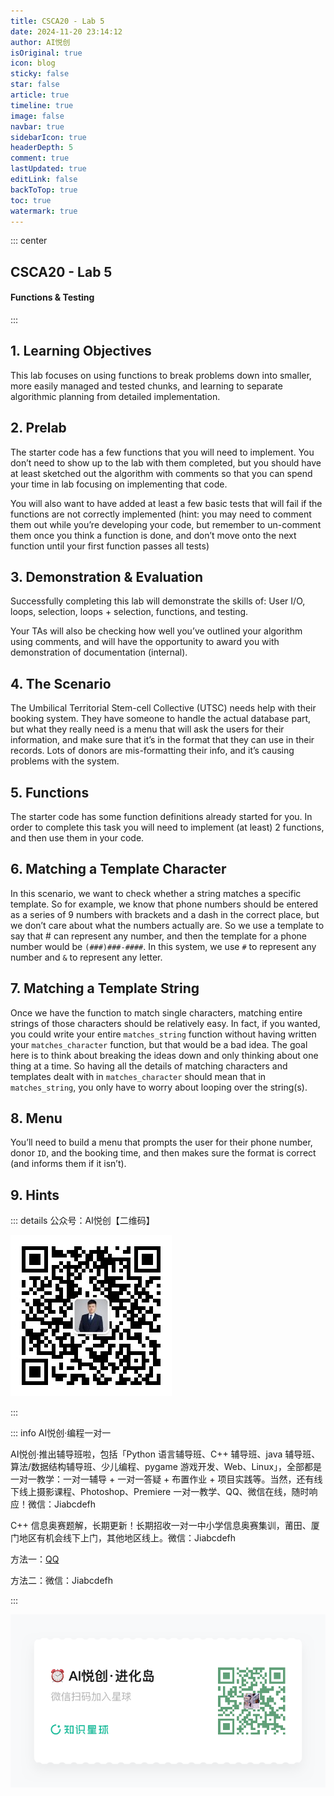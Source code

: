 ```yaml
---
title: CSCA20 - Lab 5
date: 2024-11-20 23:14:12
author: AI悦创
isOriginal: true
icon: blog
sticky: false
star: false
article: true
timeline: true
image: false
navbar: true
sidebarIcon: true
headerDepth: 5
comment: true
lastUpdated: true 
editLink: false
backToTop: true
toc: true
watermark: true
---
```


::: center

## CSCA20 - Lab 5

#### Functions & Testing

:::

## 1. Learning Objectives

This lab focuses on using functions to break problems down into smaller, more easily managed and tested chunks, and learning to separate algorithmic planning from detailed implementation.

## 2. Prelab

The starter code has a few functions that you will need to implement. You don’t need to show up to the lab with them completed, but you should have at least sketched out the algorithm with comments so that you can spend your time in lab focusing on implementing that code.

You will also want to have added at least a few basic tests that will fail if the functions are not correctly implemented (hint: you may need to comment them out while you’re developing your code, but remember to un-comment them once you think a function is done, and don’t move onto the next function until your first function passes all tests)

## 3. Demonstration & Evaluation

Successfully completing this lab will demonstrate the skills of: User I/O, loops, selection, loops + selection, functions, and testing.

Your TAs will also be checking how well you’ve outlined your algorithm using comments, and will have the opportunity to award you with demonstration of documentation (internal).

## 4. The Scenario

The Umbilical Territorial Stem-cell Collective (UTSC) needs help with their booking system. They have someone to handle the actual database part, but what they really need is a menu that will ask the users for their information, and make sure that it’s in the format that they can use in their records. Lots of donors are mis-formatting their info, and it’s causing problems with the system.

## 5. Functions

The starter code has some function definitions already started for you. In order to complete this task you will need to implement (at least) 2 functions, and then use them in your code.

## 6. Matching a Template Character

In this scenario, we want to check whether a string matches a specific template. So for example, we know that phone numbers should be entered as a series of 9 numbers with brackets and a dash in the correct place, but we don’t care about what the numbers actually are. So we use a template to say that # can represent any number, and then the template for a phone number would be `(###)###-####`. In this system, we use `#` to represent any number and `&` to represent any letter.

## 7. Matching a Template String

Once we have the function to match single characters, matching entire strings of those characters should be relatively easy. In fact, if you wanted, you could write your entire `matches_string` function without having written your `matches_character` function, but that would be a bad idea. The goal here is to think about breaking the ideas down and only thinking about one thing at a time. So having all the details of matching characters and templates dealt with in `matches_character` should mean that in `matches_string`, you only have to worry about looping over the string(s).

## 8. Menu

You’ll need to build a menu that prompts the user for their phone number, donor `ID`, and the booking time, and then makes sure the format is correct (and informs them if it isn’t).

## 9. Hints







::: details 公众号：AI悦创【二维码】

![](/gzh.jpg)

:::

::: info AI悦创·编程一对一

AI悦创·推出辅导班啦，包括「Python 语言辅导班、C++ 辅导班、java 辅导班、算法/数据结构辅导班、少儿编程、pygame 游戏开发、Web、Linux」，全部都是一对一教学：一对一辅导 + 一对一答疑 + 布置作业 + 项目实践等。当然，还有线下线上摄影课程、Photoshop、Premiere 一对一教学、QQ、微信在线，随时响应！微信：Jiabcdefh

C++ 信息奥赛题解，长期更新！长期招收一对一中小学信息奥赛集训，莆田、厦门地区有机会线下上门，其他地区线上。微信：Jiabcdefh

方法一：[QQ](http://wpa.qq.com/msgrd?v=3&uin=1432803776&site=qq&menu=yes)

方法二：微信：Jiabcdefh

:::

![](/zsxq.jpg)



